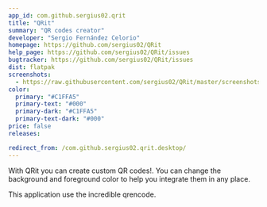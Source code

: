 ```yaml
---
app_id: com.github.sergius02.qrit
title: "QRit"
summary: "QR codes creator"
developer: "Sergio Fernández Celorio"
homepage: https://github.com/sergius02/QRit
help_page: https://github.com/sergius02/QRit/issues
bugtracker: https://github.com/sergius02/QRit/issues
dist: flatpak
screenshots:
  - https://raw.githubusercontent.com/sergius02/QRit/master/screenshots/QRit.png
color:
  primary: "#C1FFA5"
  primary-text: "#000"
  primary-dark: "#C1FFA5"
  primary-text-dark: "#000"
price: false
releases:

redirect_from: /com.github.sergius02.qrit.desktop/
---
```


<p>With QRit you can create custom QR codes!. You can change the background and foreground color to help you integrate them in any place.</p>
<p>This application use the incredible qrencode.</p>